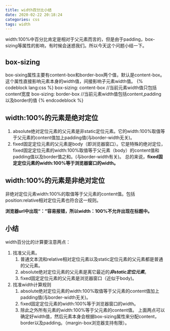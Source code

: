 ```yaml
---
title: width百分比小结
date: 2020-02-22 20:18:24
categories: css
tags: width
---
```


width:100%中百分比肯定是相对于父元素而言的，但是由于padding，box-sizing等属性的影响，有时候会迷惑我们。所以今天这个问题小结一下。
## box-sizing
box-sixing属性主要有content-box和border-box两个值，默认是content-box。这个属性直接影响元素本身的width值，间接影响子元素width值。
{% codeblock lang:css %}
    box-sizing: content-box    //当前元素width值只包括content宽度
    box-sizing: border-box    //当前元素width值包括content,padding以及border的值
{% endcodeblock %}

## width:100%的元素是绝对定位
1. absolute绝对定位元素的父元素是非static定位元素。它的width:100%取值等于父元素的content值加上padding值(与border-width无关)。
2. fixed固定定位元素的父元素是body（即浏览器窗口）。它是特殊的绝对定位，fixed固定定位元素的width:100%取值等于父元素（body）的content值和padding值以及border值之和。(与border-width有关)。
总的来说，**fixed固定定位元素的width:100%等于浏览器窗口的width。**

## width:100%的元素是非绝对定位
非绝对定位元素width:100%的取值等于父元素的content值。包括position:relative相对定位元素也符合这一规则。

**浏览器url中出现“：”容易报错，所以width：100%不允许出现在标题中。**

## 小结
width百分比的计算要注意两点：
1. 找准父元素。
    1. 普通文本流和relative相对定位元素以及static定位元素的父元素都是普通的父元素。
    2. absolute绝对定位元素的父元素是离它最近的***非static定位元素***。
    3. fixed固定定位元素的父元素是浏览器窗口（近似于body)。
2. 找准width计算规则
    1. absolute绝对定位元素的width:100%取值等于父元素的content值加上padding值(与border-width无关)。
    2. fixed固定定位元素的width:100%等于浏览器窗口的width。
    3. 除此之外所有元素的width:100%等于父元素的content值。
上面两点可以确定好width值，然后元素本身会根据box-sizing属性来分配content，border以及padding。（margin-box浏览器支持有限）。